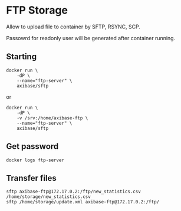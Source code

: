 # FTP Storage

Allow to upload file to container by SFTP, RSYNC, SCP.

Passowrd for readonly user will be generated after container running.

## Starting

```
docker run \
    -dP \
    --name="ftp-server" \
    axibase/sftp
```

or

```
docker run \
    -dP \
    -v /srv:/home/axibase-ftp \
    --name="ftp-server" \
    axibase/sftp
```

## Get password

```
docker logs ftp-server
```

## Transfer files

```
sftp axibase-ftp@172.17.0.2:/ftp/new_statistics.csv /home/storage/new_statistics.csv
sftp /home/storage/update.xml axibase-ftp@172.17.0.2:/ftp/
```


